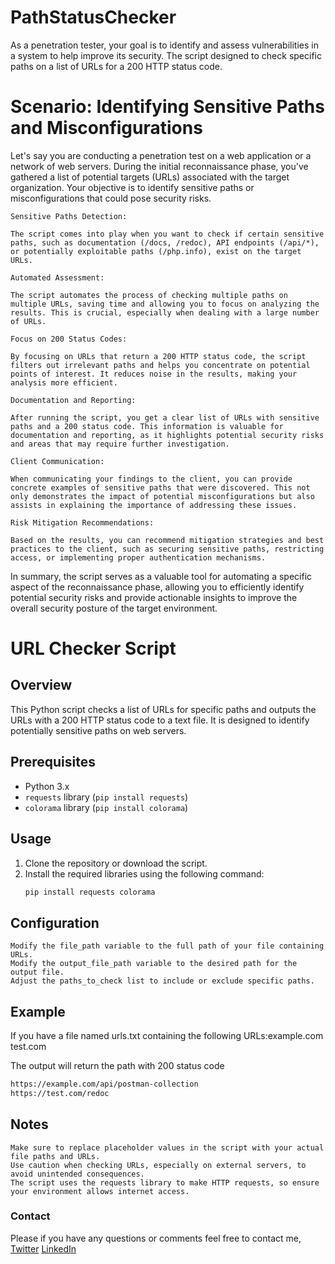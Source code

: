# PathStatusChecker
As a penetration tester, your goal is to identify and assess vulnerabilities in a system to help improve its security. The script designed to check specific paths on a list of URLs for a 200 HTTP status code.

# Scenario: Identifying Sensitive Paths and Misconfigurations

Let's say you are conducting a penetration test on a web application or a network of web servers. During the initial reconnaissance phase, you've gathered a list of potential targets (URLs) associated with the target organization. Your objective is to identify sensitive paths or misconfigurations that could pose security risks.

    Sensitive Paths Detection:

    The script comes into play when you want to check if certain sensitive paths, such as documentation (/docs, /redoc), API endpoints (/api/*), or potentially exploitable paths (/php.info), exist on the target URLs.

    Automated Assessment:

    The script automates the process of checking multiple paths on multiple URLs, saving time and allowing you to focus on analyzing the results. This is crucial, especially when dealing with a large number of URLs.

    Focus on 200 Status Codes:

    By focusing on URLs that return a 200 HTTP status code, the script filters out irrelevant paths and helps you concentrate on potential points of interest. It reduces noise in the results, making your analysis more efficient.

    Documentation and Reporting:

    After running the script, you get a clear list of URLs with sensitive paths and a 200 status code. This information is valuable for documentation and reporting, as it highlights potential security risks and areas that may require further investigation.

    Client Communication:

    When communicating your findings to the client, you can provide concrete examples of sensitive paths that were discovered. This not only demonstrates the impact of potential misconfigurations but also assists in explaining the importance of addressing these issues.

    Risk Mitigation Recommendations:

    Based on the results, you can recommend mitigation strategies and best practices to the client, such as securing sensitive paths, restricting access, or implementing proper authentication mechanisms.

In summary, the script serves as a valuable tool for automating a specific aspect of the reconnaissance phase, allowing you to efficiently identify potential security risks and provide actionable insights to improve the overall security posture of the target environment.


# URL Checker Script

## Overview

This Python script checks a list of URLs for specific paths and outputs the URLs with a 200 HTTP status code to a text file. It is designed to identify potentially sensitive paths on web servers.

## Prerequisites

- Python 3.x
- `requests` library (`pip install requests`)
- `colorama` library (`pip install colorama`)

## Usage

1. Clone the repository or download the script.
2. Install the required libraries using the following command:
   ```bash
   pip install requests colorama
   ```

## Configuration

    Modify the file_path variable to the full path of your file containing URLs.
    Modify the output_file_path variable to the desired path for the output file.
    Adjust the paths_to_check list to include or exclude specific paths.

## Example

If you have a file named urls.txt containing the following 
URLs:example.com
test.com 

The output will return the path with 200 status code
```bash
https://example.com/api/postman-collection
https://test.com/redoc
```

## Notes

    Make sure to replace placeholder values in the script with your actual file paths and URLs.
    Use caution when checking URLs, especially on external servers, to avoid unintended consequences.
    The script uses the requests library to make HTTP requests, so ensure your environment allows internet access.

### Contact
Please if you have any questions or comments feel free to contact me, 
[Twitter](https://twitter.com/perhapsmalek)
[LinkedIn](https://www.linkedin.com/in/malek-althubiany-b82b65197/)

